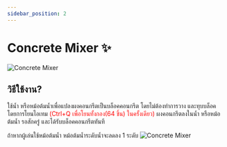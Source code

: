```yaml
---
sidebar_position: 2
---
```

# Concrete Mixer ✨
![Concrete Mixer](\img\doc\features\CC_Mixer\How_Concrete_Mixer.png)

## วิธีใช้งาน?
ใช้นํ้า หรือหม้อต้มนํ้าเพื่อแปลงผงคอนกรีตเป็นบล็อคคอนกรีต โดยไม่ต้องทำการวาง และทุบบล็อค โดยการโยนไอเทม <font color="Red">(Ctrl+Q เพื่อโยนทั้งกอง(64 ชิ้น) ในครั้งเดียว)</font> ผงคอนกรีตลงในนํ้า หรือหม้อต้มนํ้า รอสักครู่ และได้รับบล็อคคอนกรีตทันที

ถ้าหากผู้เล่นใช้หม้อต้มนํ้า หม้อต้มนํ้าระดับนํ้าจะลดลง 1 ระดับ
![Concrete Mixer](\img\doc\features\CC_Mixer\Concrete_Mixer.gif)